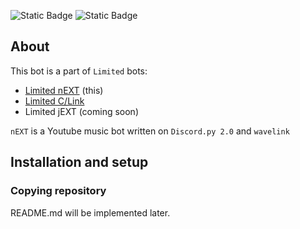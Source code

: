 ![Static Badge](https://img.shields.io/badge/Language-Python-blue) ![Static Badge](https://img.shields.io/badge/Library-Discord.py_2.0-purple)

## About

This bot is a part of `Limited` bots:
- [Limited nEXT](https://github.com/at-elcapitan/Limited_Py) (this)
- [Limited C/Link](https://github.com/at-elcapitan/Limited-C_Link) 
- Limited jEXT (coming soon)

`nEXT` is a Youtube music bot written on `Discord.py 2.0` and `wavelink`

## Installation and setup

### Copying repository 

README.md will be implemented later.
